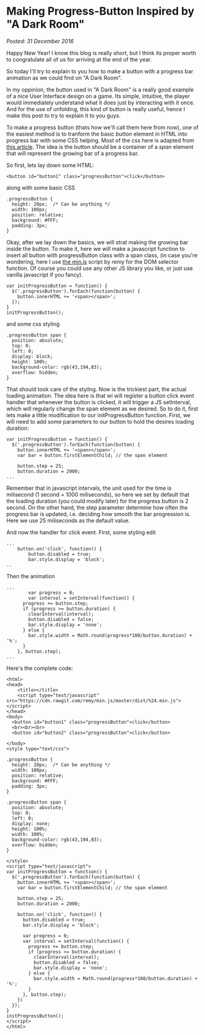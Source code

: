 Making Progress-Button Inspired by "A Dark Room"
===============================================
_Posted: 31 December 2016_

Happy New Year! I know this blog is really short, but I think its proper worth to congratulate all of us for arriving at the end of the year.

So today I'll try to explain to you how to make a button with a progress bar animation as we could find on "A Dark Room".

In my oppinion, the button used in "A Dark Room" is a really good example of a nice User Interface design on a game. Its simple, intuitive, the player would immediately understand what it does just by interacting with it once. And for the use of unfolding, this kind of button is really useful, hence I make this post to try to explain it to you guys.

To make a progress button (thats how we'll call them here from now), one of the easiest method is to tranform the basic _button_ element in HTML into progress bar with some CSS helping. Most of the css here is adapted from [this article](https://css-tricks.com/css3-progress-bars/). The idea is the button should be a container of a _span_ element that will represent the growing bar of a progress bar.

So first, lets lay down some HTML:

```
<button id="button1" class="progressButton">click</button>
```

along with some basic CSS
```
.progressButton {
  height: 20px;  /* Can be anything */
  width: 100px;
  position: relative;
  background: #FFF;
  padding: 3px;
}
```

Okay, after we lay down the basics, we will strat making the growing bar inside the button. To make it, here we will make a javascript function to insert all button with progressButton class with a span class, (in case you're wondering, here I use [the min.js](https://github.com/remy/min.js) script by remy for the DOM selector function. Of course you could use any other JS library you like, or just use vanilla javascript if you fancy).

```
var initProgressButton = function() {
  $('.progressButton').forEach(function(button) {
    button.innerHTML += '<span></span>';
  });
}
initProgressButton();
```

and some css styling
```
.progressButton span {
  position: absolute;
  top: 0;
  left: 0;
  display: block;
  height: 100%;
  background-color: rgb(43,194,83);
  overflow: hidden;
}
```

That should took care of the styilng. Now is the trickiest part, the actual loading animation. The idea here is that wi will register a button click event handler that whenever the button is clicked, it will trigger a JS setInterval, which will regularly change the span element as we desired. So to do it, first lets make a little modification to our initProgressButton function. First, we will need to add some parameters to our button to hold the desires loading duration:

```
var initProgressButton = function() {
  $('.progressButton').forEach(function(button) {
    button.innerHTML += '<span></span>';
    var bar = button.firstElementChild; // the span element

    button.step = 25;
    button.duration = 2000;
...
```

Remember that in javascript intervals, the unit used for the time is milisecond (1 second = 1000 miliseconds), so here we set by default that the loading duration (you could modify later) for the progress button is 2 second. On the other hand, the step parameter determine how often the progress bar is updated, i.e. deciding how smooth the bar progression is. Here we use 25 miliseconds as the default value.

And now the handler for click event. First, some styling edit
```
...
	button.on('click', function() {
		button.disabled = true;
		bar.style.display = 'block';
..
```

Then the animation
```
...
		var progress = 0;
		var interval = setInterval(function() {
      progress += button.step;
      if (progress >= button.duration) {
        clearInterval(interval);
        button.disabled = false;
        bar.style.display = 'none';
      } else {
        bar.style.width = Math.round(progress*100/button.duration) + '%';
      }
    }, button.step);
...
```

Here's the complete code:
```
<html>
<head>
	<title></title>
	<script type="text/javascript" src="https://cdn.rawgit.com/remy/min.js/master/dist/%24.min.js"></script>
</head>
<body>
  <button id="button1" class="progressButton">click</button>
  <br><br><br>
  <button id="button2" class="progressButton">click</button>

</body>
<style type="text/css">

.progressButton {
  height: 20px;  /* Can be anything */
  width: 100px;
  position: relative;
  background: #FFF;
  padding: 3px;
}

.progressButton span {
  position: absolute;
  top: 0;
  left: 0;
  display: none;
  height: 100%;
  width: 100%;
  background-color: rgb(43,194,83);
  overflow: hidden;
}

</style>
<script type="text/javascript">
var initProgressButton = function() {
  $('.progressButton').forEach(function(button) {
    button.innerHTML += '<span></span>';
    var bar = button.firstElementChild; // the span element

    button.step = 25;
    button.duration = 2000;

    button.on('click', function() {
      button.disabled = true;
      bar.style.display = 'block';

      var progress = 0;
      var interval = setInterval(function() {
        progress += button.step;
        if (progress >= button.duration) {
          clearInterval(interval);
          button.disabled = false;
          bar.style.display = 'none';
        } else {
          bar.style.width = Math.round(progress*100/button.duration) + '%';
        }
      }, button.step);
    })
  });
}
initProgressButton();
</script>
</html>
```